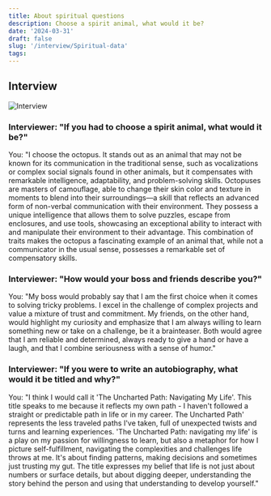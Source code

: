 ```yaml
---
title: About spiritual questions
description: Choose a spirit animal, what would it be?
date: '2024-03-31'
draft: false
slug: '/interview/Spiritual-data'
tags:
---
```


## Interview

![Interview](/Tranquil.png)

### Interviewer: "If you had to choose a spirit animal, what would it be?"

You: "I choose the octopus. It stands out as an animal that may not be known for its communication in the traditional sense, such as vocalizations or complex social signals found in other animals, but it compensates with remarkable intelligence, adaptability, and problem-solving skills. Octopuses are masters of camouflage, able to change their skin color and texture in moments to blend into their surroundings—a skill that reflects an advanced form of non-verbal communication with their environment. They possess a unique intelligence that allows them to solve puzzles, escape from enclosures, and use tools, showcasing an exceptional ability to interact with and manipulate their environment to their advantage. This combination of traits makes the octopus a fascinating example of an animal that, while not a communicator in the usual sense, possesses a remarkable set of compensatory skills.

### Interviewer: "How would your boss and friends describe you?"

You: "My boss would probably say that I am the first choice when it comes to solving tricky problems. I excel in the challenge of complex projects and value a mixture of trust and commitment. My friends, on the other hand, would highlight my curiosity and emphasize that I am always willing to learn something new or take on a challenge, be it a brainteaser. Both would agree that I am reliable and determined, always ready to give a hand or have a laugh, and that I combine seriousness with a sense of humor."

### Interviewer: "If you were to write an autobiography, what would it be titled and why?"

You: "I think I would call it 'The Uncharted Path: Navigating My Life'. This title speaks to me because it reflects my own path - I haven't followed a straight or predictable path in life or in my career. The Uncharted Path' represents the less traveled paths I've taken, full of unexpected twists and turns and learning experiences. 'The Uncharted Path: navigating my life' is a play on my passion for willingness to learn, but also a metaphor for how I picture self-fulfillment, navigating the complexities and challenges life throws at me. It's about finding patterns, making decisions and sometimes just trusting my gut. The title expresses my belief that life is not just about numbers or surface details, but about digging deeper, understanding the story behind the person and using that understanding to develop yourself."
